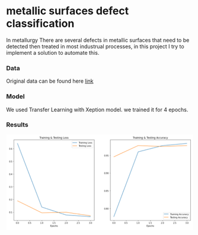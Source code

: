 # metallic surfaces defect classification

In metallurgy There are several defects in metallic surfaces that need to be detected then treated in most industrual processes, in this project I try to implement a solution to automate this.

### Data

Original data can be found here [link](https://www.kaggle.com/datasets/alex000kim/magnetic-tile-surface-defects)

### Model

We used Transfer Learning with Xeption model. we trained it for 4 epochs.

### Results

![](https://github.com/ghaith7/metallic_surfaces/blob/main/metallic%20plots.PNG)
